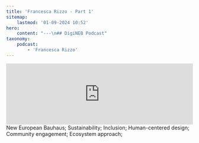 ```yaml
---
title: 'Francesca Rizzo - Part 1'
sitemap:
    lastmod: '01-09-2024 10:52'
hero:
    content: "---\n## DigiNEB Podcast"
taxonomy:
    podcast:
        - 'Francesca Rizzo'
---
```

<iframe title="digineb" width="100%" height="166" scrolling="no" frameborder="no" allow="autoplay" src="https://w.soundcloud.com/player/?url=https%3A//api.soundcloud.com/tracks/1908098558&color=%234b4815&auto_play=false&hide_related=false&show_comments=true&show_user=true&show_reposts=false&show_teaser=false"></iframe>
New European Bauhaus;
Sustainability;
Inclusion;
Human-centered design;
Community engagement;
Ecosystem approach;